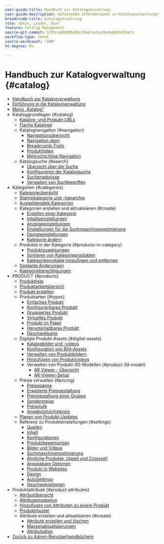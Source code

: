 ```yaml
---
user-guide-title: Handbuch zur Katalogverwaltung
user-guide-description: Umfassende Informationen zu Katalogverwaltungsfunktionen für Adobe Commerce- und Magento Open Source-Administratoren und E-Commerce-Marketing-Experten.
breadcrumb-title: Katalogverwaltung
role: Admin, Leader, User
feature: Catalog Management
source-git-commit: 5703ca88d085d39c36ab1edca70e4e802b625e7a
workflow-type: tm+mt
source-wordcount: '240'
ht-degree: 0%

---
```



# Handbuch zur Katalogverwaltung {#catalog}

+ [Handbuch zur Katalogverwaltung](guide-overview.md)
+ [Einführung in die Katalogverwaltung](introduction.md)
+ [Menü „Katalog“](catalog-menu.md)
+ Kataloggrundlagen {#catalog}
   + [Katalog- und Produkt-URLs](catalog-urls.md)
   + [Flache Kataloge](catalog-flat.md)
   + Katalognavigation {#navigation}
      + [Navigationsübersicht](navigation.md)
      + [Navigation oben](navigation-top.md)
      + [Breadcrumb-Trails](navigation-breadcrumb-trail.md)
      + [Produktlisten](navigation-product-listings.md)
      + [Mehrschichtige Navigation](navigation-layered.md)
   + Katalogsuche {#search}
      + [Übersicht über die Suche](search.md)
      + [Konfigurieren der Katalogsuche](search-configuration.md)
      + [Suchergebnisse](search-results.md)
      + [Verwalten von Suchbegriffen](search-terms.md)
+ Kategorien {#categories}
   + [Kategorieübersicht](categories.md)
   + [Stammkategorie und -hierarchie](category-root.md)
   + [Ausgeblendete Kategorien](category-hidden.md)
   + Kategorien erstellen und aktualisieren {#create}
      + [Erstellen einer Kategorie](category-create.md)
      + [Inhaltseinstellungen](categories-content-settings.md)
      + [Anzeigeeinstellungen](categories-display-settings.md)
      + [Einstellungen für die Suchmaschinenoptimierung](categories-search-engine-optimization.md)
      + [Designeinstellungen](categories-custom-design.md)
      + [Kategorie ändern](category-modify.md)
   + Produkte in der Kategorie {#products-in-category}
      + [Produktzuweisungen](categories-product-assignments.md)
      + [Sortieren von Kategorieprodukten](category-products-sort.md)
      + [Kategorieprodukte hinzufügen und entfernen](category-products-add.md)
   + [Geplante Änderungen](category-scheduled-changes.md)
   + [Kategorieberechtigungen](category-permissions.md)
+ PRODUCT {#products}
   + [Produktliste](products-list.md)
   + [Produktarbeitsbereich](product-workspace.md)
   + [Produkt erstellen](product-create.md)
   + Produktarten {#types}
      + [Einfaches Produkt](product-create-simple.md)
      + [Konfigurierbares Produkt](product-create-configurable.md)
      + [Gruppiertes Produkt](product-create-grouped.md)
      + [Virtuelles Produkt](product-create-virtual.md)
      + [Produkt im Paket](product-create-bundle.md)
      + [Herunterladbares Produkt](product-create-downloadable.md)
      + [Geschenkkarte](product-gift-card-create.md)
   + Digitale Produkt-Assets {#digital-assets}
      + [Katalogbilder und -videos](catalog-images-video.md)
      + [Konfiguration von Bild-Assets](product-image-config.md)
      + [Verwalten von Produktbildern](product-image.md)
      + [Hinzufügen von Produktvideos](product-video.md)
      + Verwalten von Produkt-3D-Modellen {#product-3d-model}
         + [AR Viewer - Übersicht](ar-viewer-overview.md)
         + [AR-Viewer-Setup](ar-viewer-setup.md)
   + Preise verwalten {#pricing}
      + [Preisspanne](catalog-price-scope.md)
      + [Erweiterte Preisgestaltung](pricing-advanced.md)
      + [Preisgestaltung einer Gruppe](product-price-group.md)
      + [Sonderpreise](product-price-special.md)
      + [Preisstufe](product-price-tier.md)
      + [Angebotshöchstpreis](product-price-minimum-advertised.md)
   + [Planen von Produkt-Updates](product-scheduled-changes.md)
   + Referenz zu Produkteinstellungen {#settings}
      + [Quellen](sources.md)
      + [Inhalt](product-content.md)
      + [Konfigurationen](product-configurations.md)
      + [Produktbewertungen](settings-advanced-product-reviews.md)
      + [Bilder und Videos](product-images-and-video.md)
      + [Suchmaschinenoptimierung](product-search-engine-optimization.md)
      + [Ähnliche Produkte, Upsell und Crosssell](related-products-up-sells-cross-sells.md)
      + [Anpassbare Optionen](settings-advanced-custom-options.md)
      + [Produkt in Websites](settings-basic-websites.md)
      + [Design](settings-advanced-design.md)
      + [AutoSettings](product-autosettings.md)
      + [Geschenkoptionen](product-gift-options.md)
+ Produktattribute {#product-attributes}
   + [Attributübersicht](product-attributes.md)
   + [Attributeingabetyp](attributes-input-types.md)
   + [Hinzufügen von Attributen zu einem Produkt](product-attributes-add.md)
   + [Produktmuster](swatches.md)
   + Attribute erstellen und aktualisieren {#create}
      + [Attribute erstellen und löschen](attribute-product-create.md)
      + [Massenaktualisierungen](bulk-product-attribute-update.md)
      + [Attributsätze](attribute-sets.md)
+ [Zurück zu Admin-Benutzerhandbüchern](https://experienceleague.adobe.com/en/docs/commerce-admin/user-guides/home)

